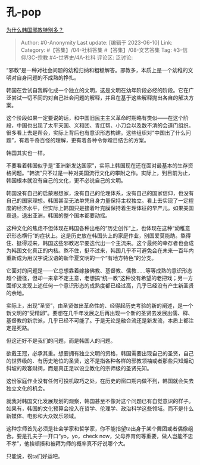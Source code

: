 # 孔-pop
[为什么韩国邪教特别多？](https://www.zhihu.com/question/52257294/answer/3067257766)

> Author: #0-Anonymity
> Last update: [编辑于 2023-06-10]
> Link:
> Category: #【答集】/04-社科答集 #【答集】/08-文艺答集 
> Tag: #3-信仰/3C-宗教 #4-世界史/4A-社科
> 评论区:
> 泛讨论:

“邪教”是一种对社会问题的幼稚归纳和粗糙解答。邪教多，本质上是一个幼稚的文明对自身问题的不成熟的挣扎。

韩国在尝试自我孵化成一个独立的文明，这是文明在幼年阶段必经的阶段。它在广泛尝试一切不同的对自己社会问题的解释，并且在基于这些解释抛出各自的解决方案。

这个阶段如果一定要说的话，和中国旧民主主义革命时期略有类似——在这个阶段，中国也出现了太平天国、义和团、青红帮、小刀会以及数不清的会道门组织。很多看上去是帮会，实际上背后也有意识形态构建。这些组织对“中国出了什么问题”，有着千奇百怪的理解，更有着各种令你瞠目结舌的方案。

韩国其实也一样。

不要看着韩国似乎是“亚洲新发达国家”，实际上韩国现在还在面对最基本的生存资格问题。“韩流”只不过是一种对美国流行文化的攀附之作。实际上，到目前为止，韩国根本就没有自己的文化，更不必说自己的文明。

韩国没有自己的启蒙思想家，没有自己的伦理体系，没有自己的国家信仰，也没有自己的国家理想。韩国甚至无法单凭自身力量保持主权独立。看上去实现了一定程度的经济水平，但实际上韩国只是接着叶克膜保持着生理体征的早产儿。如果美国衰退，退出亚洲，韩国的整个国本都要动摇。

这种文化的焦虑不但体现在韩国各种出格的“历史创作“上，也体现在这种“幼稚意识形态横行”的症状上。这是历史放在韩国头上的家庭作业，别国爱莫能助。熬得住、挺得过来，韩国这些邪教迟早要迭代出一个主流来。这个最终的幸存者也会成为韩国文化真正的内核。熬不住，挺不过来，韩国几乎不可避免会在未来一百年内重新成为用汉字说汉语的新华夏文明的一个“有地方特色”的分支。

它面对的问题是——它总想靠着嫁接佛教、基督教、儒教……等等成熟的意识形态超个捷径，但却一来拿不定主意，老想搞“统一教”这种没有希望的老把戏；另一方面却又发现上述任何一个意识形态的成熟度都已经过高，几乎已经没有产生新圣贤的余地。

实际上，出现“圣贤”，由圣贤做出革命性的、经得起历史考验的新的阐述，是一个新文明的“受精卵”。要想在几千年发展之后再出现一个新的圣贤去发展出儒、释、基督教的新宗派，几乎已经不可能了。于是无论是融合流还是新发流，本质上都注定是死路。

但这还好不是我们的问题，而是韩国人的问题。

欲戴王冠，必承其重。想要拥有独立文明的资格，韩国需要出现自己的圣贤，自己的世界级的、有历史地位的圣贤，这不是指各种各样的邪教领袖或者那些只知煽动斜坡的政客财阀，而是真正足以设立教化的宗师级的圣贤先知。

这份家庭作业没有任何可投机取巧之处，在历史的窗口期内做不到，韩国就会失去独立文化的机会。

就我对韩国文化发展规划的观察，韩国甚至不像对这个问题已有自觉意识的样子。如果有，韩国的文化预算会投入在哲学、伦理学、政治科学这些领域。而不是什么新媒体、电影和大众娱乐领域。

这种宗师首先必须是社会学家和哲学家，你不能指望ta出身于某个舞团或者偶像组合。要是孔夫子一开口“yo，yo，check now，父母养育何等重要，做人岂能不忠不孝”，他挨顿揍和被拜为师的概率真不好说哪个大。

只能说，祝ta们好运吧。
